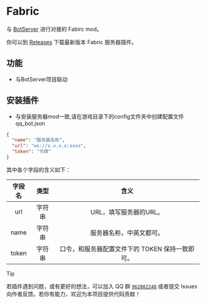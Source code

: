 # Fabric

与 [BotServer](https://github.com/Minecraft-QQBot/BotServer) 进行对接的 Fabirc mod。

你可以到 [Releases](https://github.com/Minecraft-QQBot/Fabric/releases) 下载最新版本 Fabric 服务器插件。

## 功能

- 与BotServer项目联动

## 安装插件

- 与安装服务器mod一致,请在游戏目录下的config文件夹中创建配置文件qq_bot.json

```json
{
  "name": "服务器名称",
  "url": "ws://x.x.x.x:xxxx",
  "token": "令牌"
}
```

其中各个字段的含义如下：

|        字段名         | 类型  |             含义              |
|:------------------:|:---:|:---------------------------:|
|        url         | 字符串 |       URL，填写服务器的URL。        |
|        name        | 字符串 |        服务器名称，中英文都可。         |
|       token        | 字符串 | 口令，和服务器配置文件下的 TOKEN 保持一致即可。 |

> [!TIP]
> 若插件遇到问题，或有更好的想法，可以加入 QQ 群 [`962802248`](https://qm.qq.com/q/B3kmvJl2xO) 或者提交 Issues 向作者反馈。若你有能力，欢迎为本项目提供代码贡献！
